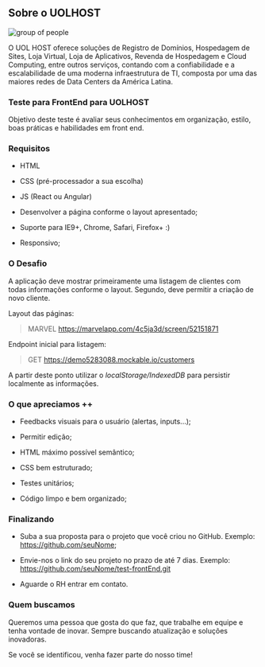 
  

## Sobre o UOLHOST

![group of people](https://cdn.zeplin.io/5a21b3c109d5e9c1016dc3d1/assets/4188F1DA-AC6C-4341-908D-843CAF544233.png)

  

O UOL HOST oferece soluções de Registro de Domínios, Hospedagem de Sites, Loja Virtual, Loja de Aplicativos, Revenda de Hospedagem e Cloud Computing, entre outros serviços, contando com a confiabilidade e a escalabilidade de uma moderna infraestrutura de TI, composta por uma das maiores redes de Data Centers da América Latina.

  
  

### Teste para FrontEnd para UOLHOST

  

Objetivo deste teste é avaliar seus conhecimentos em organização, estilo, boas práticas e habilidades em front end.

  

### Requisitos

  

* HTML

* CSS (pré-processador a sua escolha)

* JS (React ou Angular)

  
  

* Desenvolver a página conforme o layout apresentado;

* Suporte para IE9+, Chrome, Safari, Firefox+ :)

* Responsivo;

  

### O Desafio

A aplicação deve mostrar primeiramente uma listagem de clientes com todas informações conforme o layout. Segundo, deve permitir a criação de novo cliente.

Layout das páginas:
> MARVEL https://marvelapp.com/4c5ja3d/screen/52151871
  
Endpoint inicial para listagem:

> GET https://demo5283088.mockable.io/customers

A partir deste ponto utilizar o *localStorage/IndexedDB* para persistir localmente as informações.
  

### O que apreciamos ++

* Feedbacks visuais para o usuário (alertas, inputs...);

* Permitir edição;

* HTML máximo possível semântico;

* CSS bem estruturado;

* Testes unitários;

* Código limpo e bem organizado;

  
  

### Finalizando

  

* Suba a sua proposta para o projeto que você criou no GitHub. Exemplo: https://github.com/seuNome;

* Envie-nos o link do seu projeto no prazo de até 7 dias. Exemplo: https://github.com/seuNome/test-frontEnd.git

* Aguarde o RH entrar em contato.

  
  

### Quem buscamos

  

Queremos uma pessoa que gosta do que faz, que trabalhe em equipe e tenha vontade de inovar. Sempre buscando atualização e soluções inovadoras.

  

Se você se identificou, venha fazer parte do nosso time!
